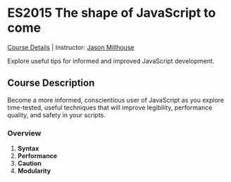 # ES2015 The shape of JavaScript to come
[Course Details](https://www.codeschool.com/courses/es2015-the-shape-of-javascript-to-come) | Instructor: [Jason Millhouse](http://twitter.com/itsthrillhouse)

Explore useful tips for informed and improved JavaScript development.

## Course Description
Become a more informed, conscientious user of JavaScript as you explore time-tested, useful techniques that will improve legibility, performance quality, and safety in your scripts.

### Overview
1. **Syntax**
2. **Performance**
3. **Caution**
4. **Modularity**